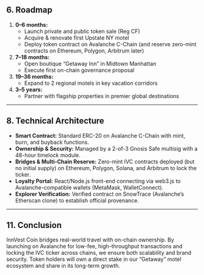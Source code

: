 ## 6. Roadmap  
1. **0–6 months:**  
   - Launch private and public token sale (Reg CF)  
   - Acquire & renovate first Upstate NY motel  
   - Deploy token contract on Avalanche C-Chain (and reserve zero-mint contracts on Ethereum, Polygon, Arbitrum later)  
2. **7–18 months:**  
   - Open boutique “Getaway Inn” in Midtown Manhattan  
   - Execute first on-chain governance proposal  
3. **19–36 months:**  
   - Expand to 2 regional motels in key vacation corridors  
4. **3–5 years:**  
   - Partner with flagship properties in premier global destinations

---

## 8. Technical Architecture  
- **Smart Contract:** Standard ERC-20 on Avalanche C-Chain with mint, burn, and buyback functions.  
- **Ownership & Security:** Managed by a 2-of-3 Gnosis Safe multisig with a 48-hour timelock module.  
- **Bridges & Multi-Chain Reserve:** Zero-mint IVC contracts deployed (but no initial supply) on Ethereum, Polygon, Solana, and Arbitrum to lock the ticker.  
- **Loyalty Portal:** React/Node.js front-end connecting via web3.js to Avalanche-compatible wallets (MetaMask, WalletConnect).  
- **Explorer Verification:** Verified contract on SnowTrace (Avalanche’s Etherscan clone) to establish official provenance.

---

## 11. Conclusion  
InnVest Coin bridges real-world travel with on-chain ownership. By launching on Avalanche for low-fee, high-throughput transactions and locking the IVC ticker across chains, we ensure both scalability and brand security. Token holders will own a direct stake in our “Getaway” motel ecosystem and share in its long-term growth.

